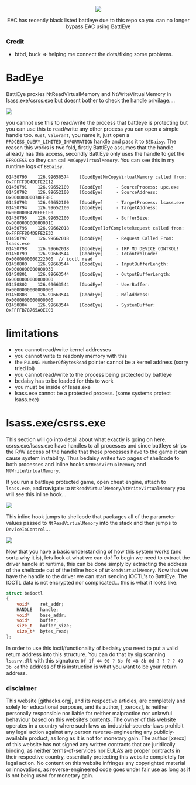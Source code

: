 <div align="center">
    <div>
        <img src="https://imgur.com/Pn3wUUd.png"/>
    </div>
    <p>EAC has recently black listed battleye due to this repo so you can no longer bypass EAC using BattlEye</p>
</div>

### Credit
 - btbd, buck => helping me connect the dots/fixing some problems.

# BadEye

BattlEye proxies NtReadVirtualMemory and NtWriteVirtualMemory in lsass.exe/csrss.exe but doesnt bother to check the handle privilage....

<img src="https://imgur.com/5MjFoHg.png"/>

you cannot use this to read/write the process that battleye is protecting but you can use
this to read/write any other process you can open a simple handle too. `Rust`, `Valorant`, you name it, just open a `PROCESS_QUERY_LIMITED_INFORMATION` handle and pass it to `BEDaisy`. The reason
this works is two fold, firstly BattlEye assumes that the handle already has this access, secondly BattlEye only uses the handle to get the `EPROCESS` so they can call `MmCopyVirtualMemory`. You can see
this in my runtime logs of `BEDaisy`.

```
01450790	126.99650574	[GoodEye]MmCopyVirtualMemory called from: 0xFFFFF804DEFE2E12	
01450791	126.99652100	[GoodEye]     - SourceProcess: upc.exe	
01450792	126.99652100	[GoodEye]     - SourceAddress: 0x00000000078EFBEC	
01450793	126.99652100	[GoodEye]     - TargetProcess: lsass.exe	
01450794	126.99652100	[GoodEye]     - TargetAddress: 0x000000B470EFE1F0	
01450795	126.99652100	[GoodEye]     - BufferSize: 0x000000000000001C	
01450796	126.99662018	[GoodEye]IofCompleteRequest called from: 0xFFFFF804DEFE2E3D	
01450797	126.99662018	[GoodEye]     - Request Called From: lsass.exe	
01450798	126.99662018	[GoodEye]     - IRP_MJ_DEVICE_CONTROL!	
01450799	126.99663544	[GoodEye]     - IoControlCode:  0x0000000000222000	// ioctl read
01450800	126.99663544	[GoodEye]     - InputBufferLength: 0x0000000000000030	
01450801	126.99663544	[GoodEye]     - OutputBufferLength: 0x0000000000000000	
01450802	126.99663544	[GoodEye]     - UserBuffer: 0x0000000000000000	
01450803	126.99663544	[GoodEye]     - MdlAddress: 0x0000000000000000	
01450804	126.99663544	[GoodEye]     - SystemBuffer: 0xFFFFB78765A0ECC0
```

# limitations

- you cannot read/write kernel addresses 
- you cannot write to readonly memory with this
- the `PULONG NumberOfBytesRead` pointer cannot be a kernel address (sorry tried lol)
- you cannot read/write to the process being protected by battleye
- bedaisy has to be loaded for this to work
- you must be inside of lsass.exe
- lsass.exe cannot be a protected process. (some systems protect lsass.exe)

# lsass.exe/csrss.exe

This section will go into detail about what exactly is going on here. csrss.exe/lsass.exe have handles to all processes and since battleye strips the R/W access of the handle that these processes have
to the game it can cause system instability. Thus bedaisy writes two pages of shellcode to both processes and inline hooks `NtReadVirtualMemory` and `NtWriteVirtualMemory`.

If you run a battleye protected game, open cheat engine, attach to `lsass.exe`, and navigate to `NtReadVirtualMemory`/`NtWriteVirtualMemory` you will see this inline hook...

<img src="https://imgur.com/E7KAeoV.png"/>

This inline hook jumps to shellcode that packages all of the parameter values passed to `NtReadVirtualMemory` into the stack and then jumps to `DeviceIoControl`...

<img src="https://imgur.com/DpFyC9p.png"/>

Now that you have a basic understanding of how this system works (and sorta why it is), lets look at what we can do!
To begin we need to extract the driver handle at runtime, this can be done simply by extracting the address of the shellcode out of the inline hook of `NtReadVirtualMemory`. Now that we have 
the handle to the driver we can start sending IOCTL's to BattlEye. The IOCTL data is not encrypted nor complicated... this is what it looks like:

```cpp
struct beioctl
{
	void*    ret_addr;
	HANDLE   handle;
	void*    base_addr;
	void*    buffer;
	size_t   buffer_size;
	size_t*  bytes_read;
};
```

In order to use this ioctl/functionality of bedaisy you need to put a valid return address into this structure. You can do that by sig scanning `lsasrv.dll` with this signature:
`0f 1f 44 00 ? 8b f0 48 8b 0d ? ? ? ? 49 3b cd` the address of this instruction is what you want to be your return address.

### disclaimer

This website [githacks.org], and its respective articles, are completely and solely for educational purposes, and its author, [_xeroxz], is neither personally responsible nor liable for neither malpractice nor unlawful behaviour based on this website’s contents. The owner of this website operates in a country where such laws as industrial-secrets-laws prohibit any legal action against any person reverse-engineering any publicly-available product, as long as it is not for monetary gain. The author [xerox] of this website has not signed any written contracts that are juridically binding, as neither terms-of-services nor EULA’s are proper contracts in their respective country, essentially protecting this website completely for legal action. No content on this website infringes any copyrighted material or innovations, as reverse-engineered code goes under fair use as long as it is not being used for monetary gain.

